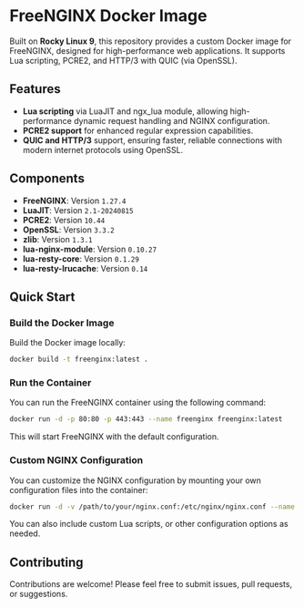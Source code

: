 # FreeNGINX Docker Image

Built on **Rocky Linux 9**, this repository provides a custom Docker image for FreeNGINX, designed for high-performance web applications. It supports Lua scripting, PCRE2, and HTTP/3 with QUIC (via OpenSSL). 

## Features

- **Lua scripting** via LuaJIT and ngx_lua module, allowing high-performance dynamic request handling and NGINX configuration.
- **PCRE2 support** for enhanced regular expression capabilities.
- **QUIC and HTTP/3** support, ensuring faster, reliable connections with modern internet protocols using OpenSSL.

## Components

* ​**FreeNGINX**​: Version `1.27.4`
* ​**LuaJIT**​: Version `2.1-20240815`
* ​**PCRE2**​: Version `10.44`
* ​**OpenSSL**​: Version `3.3.2`
* **zlib**: Version `1.3.1`
* ​**lua-nginx-module**​: Version `0.10.27`
* ​**lua-resty-core**​: Version `0.1.29`
* ​**lua-resty-lrucache**​: Version `0.14`
  
## Quick Start

### Build the Docker Image

Build the Docker image locally:
```sh
docker build -t freenginx:latest .
```

### Run the Container

You can run the FreeNGINX container using the following command:
```sh
docker run -d -p 80:80 -p 443:443 --name freenginx freenginx:latest
```

This will start FreeNGINX with the default configuration.

### Custom NGINX Configuration

You can customize the NGINX configuration by mounting your own configuration files into the container:
```sh
docker run -d -v /path/to/your/nginx.conf:/etc/nginx/nginx.conf --name freenginx freenginx:latest
```

You can also include custom Lua scripts, or other configuration options as needed.

## Contributing

Contributions are welcome! Please feel free to submit issues, pull requests, or suggestions.
